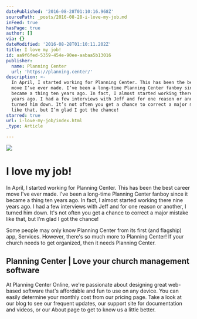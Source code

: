 ```yaml
---
datePublished: '2016-08-28T01:10:16.968Z'
sourcePath: _posts/2016-08-28-i-love-my-job.md
inFeed: true
hasPage: true
author: []
via: {}
dateModified: '2016-08-28T01:10:11.202Z'
title: I love my job!
id: aa9f6fed-5359-454e-90ee-aabaa5b13016
publisher:
  name: Planning Center
  url: 'https://planning.center/'
description: >-
  In April, I started working for Planning Center. This has been the best career
  move I’ve ever made. I’ve been a long-time Planning Center fanboy since it
  became a thing ten years ago. In fact, I almost started working there nine
  years ago. I had a few interviews with Jeff and for one reason or another, I
  turned him down. It’s not often you get a chance to correct a major mistake
  like that, but I’m glad I got the chance!
starred: true
url: i-love-my-job/index.html
_type: Article

---
```

![](https://the-grid-user-content.s3-us-west-2.amazonaws.com/af5bd29d-3bff-4c27-8363-c39d5bd14db3.png)

# I love my job!

In April, I started working for Planning Center. This has been the best career move I've ever made. I've been a long-time Planning Center fanboy since it became a thing ten years ago. In fact, I almost started working there nine years ago. I had a few interviews with Jeff and for one reason or another, I turned him down. It's not often you get a chance to correct a major mistake like that, but I'm glad I got the chance!

Some people may only know Planning Center from its first (and flagship) app, Services. However, there's so much more to Planning Center! If your church needs to get organized, then it needs Planning Center.

<article style=""><h1>Planning Center | Love your church management software</h1><p>At Planning Center Online, we're passionate about designing great web-based software that's affordable and fun to use on any device. You can easily determine your monthly cost from our pricing page. Take a look at our blog to see our frequent updates, our support site for documentation and videos, or our About page to get to know us a little better.</p></article>